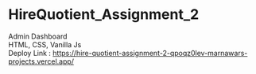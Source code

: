 # HireQuotient_Assignment_2
Admin Dashboard<br>
HTML, CSS, Vanilla Js <br>
Deploy Link : https://hire-quotient-assignment-2-qpoqz0lev-marnawars-projects.vercel.app/
